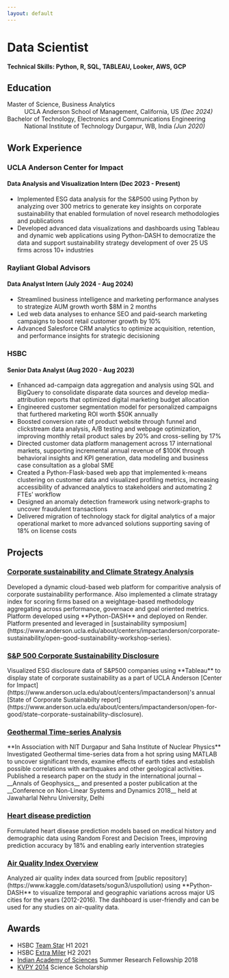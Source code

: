 ```yaml
---
layout: default
---
```


# Data Scientist

**Technical Skills: Python, R, SQL, TABLEAU, Looker, AWS, GCP**

## Education
<dl>
<dt>Master of Science, Business Analytics</dt>
<dd>UCLA Anderson School of Management, California, US <i>(Dec 2024)</i></dd>
<dt>Bachelor of Technology, Electronics and Communications Engineering</dt>
<dd>National Institute of Technology Durgapur, WB, India <i>(Jun 2020)</i></dd>
</dl>

## Work Experience

### UCLA Anderson Center for Impact
#### Data Analysis and Visualization Intern (Dec 2023 - Present)

* Implemented ESG data analysis for the S&P500 using Python by analyzing over 300 metrics to generate key insights on corporate sustainability that enabled formulation of novel research methodologies and publications
* Developed advanced data visualizations and dashboards using Tableau and dynamic web applications using Python-DASH to democratize the data and support sustainability strategy development of over 25 US firms across 10+ industries


### Rayliant Global Advisors
#### Data Analyst Intern (July 2024 - Aug 2024)
* Streamlined business intelligence and marketing performance analyses to strategize AUM growth worth $8M in 2 months 
* Led web data analyses to enhance SEO and paid-search marketing campaigns to boost retail customer growth by 10%
* Advanced Salesforce CRM analytics to optimize acquisition, retention, and performance insights for strategic decisioning


### HSBC
#### Senior Data Analyst (Aug 2020 - Aug 2023)
* Enhanced ad-campaign data aggregation and analysis using SQL and BigQuery to consolidate disparate data sources and develop media-attribution reports that optimized digital marketing budget allocation
* Engineered customer segmentation model for personalized campaigns that furthered marketing ROI worth $50K annually
* Boosted conversion rate of product website through funnel and clickstream data analysis, A/B testing and webpage optimization, improving monthly retail product sales by 20% and cross-selling by 17%
* Directed customer data platform management across 17 international markets, supporting incremental annual revenue of $100K through behavioral insights and KPI generation, data modeling and business case consultation as a global SME
* Created a Python-Flask-based web app that implemented k-means clustering on customer data and visualized profiling metrics, increasing accessibility of advanced analytics to stakeholders and automating 2 FTEs’ workflow 
* Designed an anomaly detection framework using network-graphs to uncover fraudulent transactions
* Delivered migration of technology stack for digital analytics of a major operational market to more advanced solutions supporting saving of 18% on license costs

## Projects

<h3><a href="https://uclacfiofg.onrender.com/" target="_blank" rel="noopener noreferrer">Corporate sustainability and Climate Strategy Analysis</a></h3>
Developed a dynamic cloud-based web platform for comparitive analysis of corporate sustainability performance. Also implemented a climate stratagy index for scoring firms based on a weightage-based methodology aggregating across performance, governace and goal oriented metrics. Platform developed using **Python-DASH** and deployed on Render. Platform presented and leveraged in [sustainability symposium](https://www.anderson.ucla.edu/about/centers/impactanderson/corporate-sustainability/open-good-sustainability-workshop-series).

<h3><a href="https://public.tableau.com/views/OFGCSD/Dashboard1?:language=en-US&publish=yes&:sid=&:display_count=n&:origin=viz_share_link" target="_blank" rel="noopener noreferrer">S&P 500 Corporate Sustainability Disclosure</a></h3>
Visualized ESG disclosure data of S&P500 companies using **Tableau** to display state of corporate sustainability as a part of UCLA Anderson [Center for Impact](https://www.anderson.ucla.edu/about/centers/impactanderson)'s annual [State of Corporate Sustainabilty report](https://www.anderson.ucla.edu/about/centers/impactanderson/open-for-good/state-corporate-sustainability-disclosure).

<h3><a href="https://www.annalsofgeophysics.eu/index.php/annals/article/view/8174" target="_blank" rel="noopener noreferrer">Geothermal Time-series Analysis</a></h3>
**In Association with NIT Durgapur and Saha Institute of Nuclear Physics**
Investigated Geothermal time-series data from a hot spring using MATLAB to uncover significant trends, examine effects of earth tides and establish possible correlations with earthquakes and other geological activities. Published a research paper on the study in the international journal – __Annals of Geophysics__ and presented a poster publication at the __Conference on Non-Linear Systems and Dynamics 2018__ held at Jawaharlal Nehru University, Delhi

<h3><a href="https://github.com/nimagna-hazra/Heart-disease-detection" target="_blank" rel="noopener noreferrer">Heart disease prediction</a></h3>
Formulated heart disease prediction models based on medical history and demographic data using Random Forest and Decision Trees, improving prediction accuracy by 18% and enabling early intervention strategies


<h3><a href="https://air-quality-index-dash.onrender.com/" target="_blank" rel="noopener noreferrer">Air Quality Index Overview</a></h3>
Analyzed air quality index data sourced from [public repository](https://www.kaggle.com/datasets/sogun3/uspollution) using **Python-DASH** to visualize temporal and geographic variations across major US cities for the years (2012-2016). The dashboard is user-friendly and can be used for any studies on air-quality data.



## Awards
* HSBC [Team Star](https://drive.google.com/file/d/1dV3L6g_fxp8hNS84IcebqKdBJRGBBQ7E/view) H1 2021
* HSBC [Extra Miler](https://drive.google.com/file/d/1PZTfLsbASXe-vyHg9oZf5WWIu-ifFr9Z/view) H2 2021
* [Indian Academy of Sciences](https://www.ias.ac.in/) Summer Research Fellowship 2018
* [KVPY 2014](https://dst.gov.in/scientific-programmes/scientific-engineering-research/kishore-vaigyanik-protsahan-yojana-kvpy) Science Scholarship
